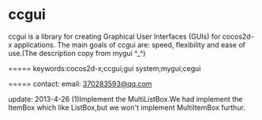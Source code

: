 ccgui
=====

ccgui is a library for creating Graphical User Interfaces (GUIs) for cocos2d-x applications. The main goals of ccgui are: speed, flexibility and ease of use.(The description copy from mygui ^_^)

=====
keywords:cocos2d-x;ccgui;gui system;mygui;cegui

=====
contact:
email: 370283593@qq.com

update:
2013-4-26
(1)Implement the MultiListBox.We had implement the ItemBox which like ListBox,but we won't implement MultiItemBox furthur.



